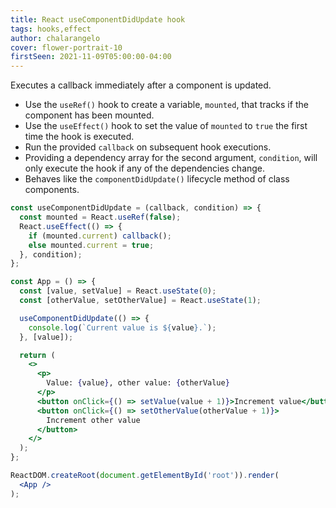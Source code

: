 ```yaml
---
title: React useComponentDidUpdate hook
tags: hooks,effect
author: chalarangelo
cover: flower-portrait-10
firstSeen: 2021-11-09T05:00:00-04:00
---
```


Executes a callback immediately after a component is updated.

- Use the `useRef()` hook to create a variable, `mounted`, that tracks if the component has been mounted.
- Use the `useEffect()` hook to set the value of `mounted` to `true` the first time the hook is executed.
- Run the provided `callback` on subsequent hook executions.
- Providing a dependency array for the second argument, `condition`, will only execute the hook if any of the dependencies change.
- Behaves like the `componentDidUpdate()` lifecycle method of class components.

```jsx
const useComponentDidUpdate = (callback, condition) => {
  const mounted = React.useRef(false);
  React.useEffect(() => {
    if (mounted.current) callback();
    else mounted.current = true;
  }, condition);
};
```

```jsx
const App = () => {
  const [value, setValue] = React.useState(0);
  const [otherValue, setOtherValue] = React.useState(1);

  useComponentDidUpdate(() => {
    console.log(`Current value is ${value}.`);
  }, [value]);

  return (
    <>
      <p>
        Value: {value}, other value: {otherValue}
      </p>
      <button onClick={() => setValue(value + 1)}>Increment value</button>
      <button onClick={() => setOtherValue(otherValue + 1)}>
        Increment other value
      </button>
    </>
  );
};

ReactDOM.createRoot(document.getElementById('root')).render(
  <App />
);
```
